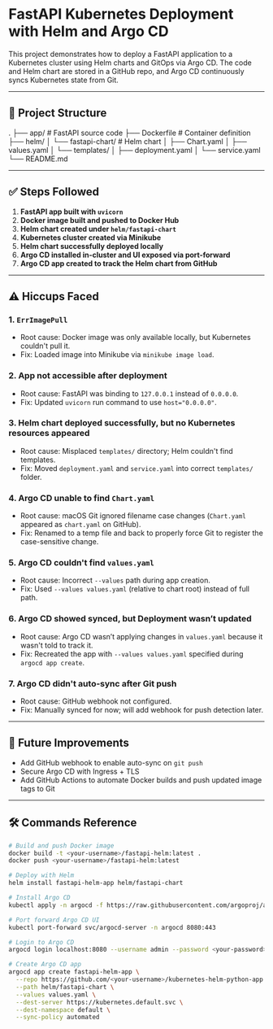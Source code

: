 # FastAPI Kubernetes Deployment with Helm and Argo CD

This project demonstrates how to deploy a FastAPI application to a Kubernetes cluster using Helm charts and GitOps via Argo CD. The code and Helm chart are stored in a GitHub repo, and Argo CD continuously syncs Kubernetes state from Git.

---

## 🚀 Project Structure

. ├── app/ # FastAPI source code ├── Dockerfile # Container definition ├── helm/ │ └── fastapi-chart/ # Helm chart │ ├── Chart.yaml │ ├── values.yaml │ └── templates/ │ ├── deployment.yaml │ └── service.yaml └── README.md


---

## ✅ Steps Followed

1. **FastAPI app built with `uvicorn`**
2. **Docker image built and pushed to Docker Hub**
3. **Helm chart created under `helm/fastapi-chart`**
4. **Kubernetes cluster created via Minikube**
5. **Helm chart successfully deployed locally**
6. **Argo CD installed in-cluster and UI exposed via port-forward**
7. **Argo CD app created to track the Helm chart from GitHub**

---

## ⚠️ Hiccups Faced

### 1. `ErrImagePull`
- Root cause: Docker image was only available locally, but Kubernetes couldn't pull it.
- Fix: Loaded image into Minikube via `minikube image load`.

### 2. App not accessible after deployment
- Root cause: FastAPI was binding to `127.0.0.1` instead of `0.0.0.0`.
- Fix: Updated `uvicorn` run command to use `host="0.0.0.0"`.

### 3. Helm chart deployed successfully, but no Kubernetes resources appeared
- Root cause: Misplaced `templates/` directory; Helm couldn't find templates.
- Fix: Moved `deployment.yaml` and `service.yaml` into correct `templates/` folder.

### 4. Argo CD unable to find `Chart.yaml`
- Root cause: macOS Git ignored filename case changes (`Chart.yaml` appeared as `chart.yaml` on GitHub).
- Fix: Renamed to a temp file and back to properly force Git to register the case-sensitive change.

### 5. Argo CD couldn't find `values.yaml`
- Root cause: Incorrect `--values` path during app creation.
- Fix: Used `--values values.yaml` (relative to chart root) instead of full path.

### 6. Argo CD showed synced, but Deployment wasn’t updated
- Root cause: Argo CD wasn’t applying changes in `values.yaml` because it wasn't told to track it.
- Fix: Recreated the app with `--values values.yaml` specified during `argocd app create`.

### 7. Argo CD didn't auto-sync after Git push
- Root cause: GitHub webhook not configured.
- Fix: Manually synced for now; will add webhook for push detection later.

---

## 🔧 Future Improvements

- Add GitHub webhook to enable auto-sync on `git push`
- Secure Argo CD with Ingress + TLS
- Add GitHub Actions to automate Docker builds and push updated image tags to Git

---

## 🛠️ Commands Reference

```bash
# Build and push Docker image
docker build -t <your-username>/fastapi-helm:latest .
docker push <your-username>/fastapi-helm:latest

# Deploy with Helm
helm install fastapi-helm-app helm/fastapi-chart

# Install Argo CD
kubectl apply -n argocd -f https://raw.githubusercontent.com/argoproj/argo-cd/stable/manifests/install.yaml

# Port forward Argo CD UI
kubectl port-forward svc/argocd-server -n argocd 8080:443

# Login to Argo CD
argocd login localhost:8080 --username admin --password <your-password> --insecure

# Create Argo CD app
argocd app create fastapi-helm-app \
  --repo https://github.com/<your-username>/kubernetes-helm-python-app.git \
  --path helm/fastapi-chart \
  --values values.yaml \
  --dest-server https://kubernetes.default.svc \
  --dest-namespace default \
  --sync-policy automated

